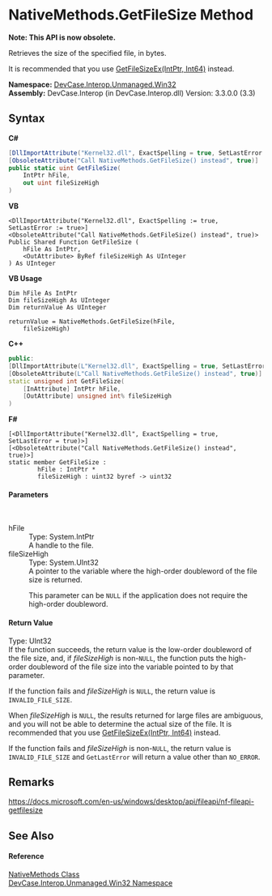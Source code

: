 # NativeMethods.GetFileSize Method 
 

**Note: This API is now obsolete.**

Retrieves the size of the specified file, in bytes. 

 It is recommended that you use <a href="M_DevCase_Interop_Unmanaged_Win32_NativeMethods_GetFileSizeEx">GetFileSizeEx(IntPtr, Int64)</a> instead.

**Namespace:**&nbsp;<a href="N_DevCase_Interop_Unmanaged_Win32">DevCase.Interop.Unmanaged.Win32</a><br />**Assembly:**&nbsp;DevCase.Interop (in DevCase.Interop.dll) Version: 3.3.0.0 (3.3)

## Syntax

**C#**<br />
``` C#
[DllImportAttribute("Kernel32.dll", ExactSpelling = true, SetLastError = true)]
[ObsoleteAttribute("Call NativeMethods.GetFileSize() instead", true)]
public static uint GetFileSize(
	IntPtr hFile,
	out uint fileSizeHigh
)
```

**VB**<br />
``` VB
<DllImportAttribute("Kernel32.dll", ExactSpelling := true, SetLastError := true>]
<ObsoleteAttribute("Call NativeMethods.GetFileSize() instead", true)>
Public Shared Function GetFileSize ( 
	hFile As IntPtr,
	<OutAttribute> ByRef fileSizeHigh As UInteger
) As UInteger
```

**VB Usage**<br />
``` VB Usage
Dim hFile As IntPtr
Dim fileSizeHigh As UInteger
Dim returnValue As UInteger

returnValue = NativeMethods.GetFileSize(hFile, 
	fileSizeHigh)
```

**C++**<br />
``` C++
public:
[DllImportAttribute(L"Kernel32.dll", ExactSpelling = true, SetLastError = true)]
[ObsoleteAttribute(L"Call NativeMethods.GetFileSize() instead", true)]
static unsigned int GetFileSize(
	[InAttribute] IntPtr hFile, 
	[OutAttribute] unsigned int% fileSizeHigh
)
```

**F#**<br />
``` F#
[<DllImportAttribute("Kernel32.dll", ExactSpelling = true, SetLastError = true)>]
[<ObsoleteAttribute("Call NativeMethods.GetFileSize() instead", true)>]
static member GetFileSize : 
        hFile : IntPtr * 
        fileSizeHigh : uint32 byref -> uint32 

```


#### Parameters
&nbsp;<dl><dt>hFile</dt><dd>Type: System.IntPtr<br />A handle to the file.</dd><dt>fileSizeHigh</dt><dd>Type: System.UInt32<br />A pointer to the variable where the high-order doubleword of the file size is returned. 

 This parameter can be `NULL` if the application does not require the high-order doubleword.</dd></dl>

#### Return Value
Type: UInt32<br />If the function succeeds, the return value is the low-order doubleword of the file size, and, if *fileSizeHigh* is non-`NULL`, the function puts the high-order doubleword of the file size into the variable pointed to by that parameter. 

 If the function fails and *fileSizeHigh* is `NULL`, the return value is `INVALID_FILE_SIZE`. 

 When *fileSizeHigh* is `NULL`, the results returned for large files are ambiguous, and you will not be able to determine the actual size of the file. It is recommended that you use <a href="M_DevCase_Interop_Unmanaged_Win32_NativeMethods_GetFileSizeEx">GetFileSizeEx(IntPtr, Int64)</a> instead. 

 If the function fails and *fileSizeHigh* is non-`NULL`, the return value is `INVALID_FILE_SIZE` and `GetLastError` will return a value other than `NO_ERROR`.

## Remarks
<a href="https://docs.microsoft.com/en-us/windows/desktop/api/fileapi/nf-fileapi-getfilesize" target="_blank">https://docs.microsoft.com/en-us/windows/desktop/api/fileapi/nf-fileapi-getfilesize</a>

## See Also


#### Reference
<a href="T_DevCase_Interop_Unmanaged_Win32_NativeMethods">NativeMethods Class</a><br /><a href="N_DevCase_Interop_Unmanaged_Win32">DevCase.Interop.Unmanaged.Win32 Namespace</a><br />